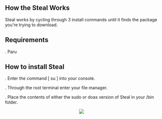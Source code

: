 ## How the Steal Works
Steal works by cycling through 3 install commands until it finds the package you're trying to download.

## Requirements 
. Paru

## How to install Steal
. Enter the command [ su ] into your console.

. Through the root terminal enter your file manager.

. Place the contents of either the sudo or doas version of Steal in your /bin folder.

<p align="center">
	<img src="https://i.postimg.cc/HnMXc7r2/package-theft.jpg" />
